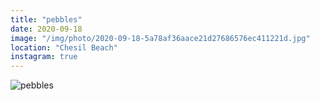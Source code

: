 ```yaml
---
title: "pebbles"
date: 2020-09-18
image: "/img/photo/2020-09-18-5a78af36aace21d27686576ec411221d.jpg"
location: "Chesil Beach"
instagram: true
---
```


![pebbles](/img/photo/2020-09-18-5a78af36aace21d27686576ec411221d.jpg)
